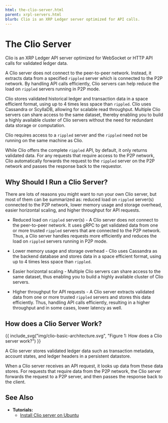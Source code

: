 ```yaml
---
html: the-clio-server.html
parent: xrpl-servers.html
blurb: Clio is an XRP Ledger server optimized for API calls.
---
```

# The Clio Server

Clio is an XRP Ledger API server optimized for WebSocket or HTTP API calls for validated ledger data.

A Clio server does not connect to the peer-to-peer network. Instead, it extracts data from a specified `rippled` server which is connected to the P2P network. By handling API calls efficiently, Clio servers can help reduce the load on `rippled` servers running in P2P mode.

Clio stores validated historical ledger and transaction data in a space efficient format, using up to 4 times less space than `rippled`.  Clio uses Cassandra or ScyllaDB, allowing for scalable read throughput. Multiple Clio servers can share access to the same dataset, thereby enabling you to build a highly available cluster of Clio servers without the need for redundant data storage or computation.  

Clio requires access to a `rippled` server and the `rippled` need not be running on the same machine as Clio.

While Clio offers the complete `rippled` API, by default, it only returns validated data. For any requests that require access to the P2P network, Clio automatically forwards the request to the `rippled` server on the P2P network and passes the response back to the requestor.  

## Why Should I Run a Clio Server?

There are lots of reasons you might want to run your own Clio server, but most of them can be summarized as: reduced load on `rippled` server(s) connected to the P2P network, lower memory usage and storage overhead, easier horizontal scaling, and higher throughput for API requests.   

* Reduced load on `rippled` server(s) - A Clio server does not connect to the peer-to-peer network. It uses gRPC to get validated data from one or more trusted `rippled` servers that are connected to the P2P network. Thus, a Clio server handles requests more efficiently and reduces the load on `rippled` servers running in P2P mode.

* Lower memory usage and storage overhead - Clio uses Cassandra as the backend database and stores data in a space efficient format, using up to 4 times less space than `rippled`.

* Easier horizontal scaling - Multiple Clio servers can share access to the same dataset, thus enabling you to build a highly available cluster of Clio servers.

* Higher throughput for API requests - A Clio server extracts validated data from one or more trusted `rippled` servers and stores this data efficiently. Thus, handling API calls efficiently, resulting in a higher throughput and in some cases, lower latency as well.


## How does a Clio Server Work?

{{ include_svg("img/clio-basic-architecture.svg", "Figure 1: How does a Clio server work?") }}

A Clio server stores validated ledger data such as transaction metadata, account states, and ledger headers in a persistent datastore.

When a Clio server receives an API request, it looks up data from these data stores. For requests that require data from the P2P network, the Clio server forwards the request to a P2P server, and then passes the response back to the client.


## See Also

- **Tutorials:**
    - [Install Clio server on Ubuntu](install-clio-on-ubuntu.html)
